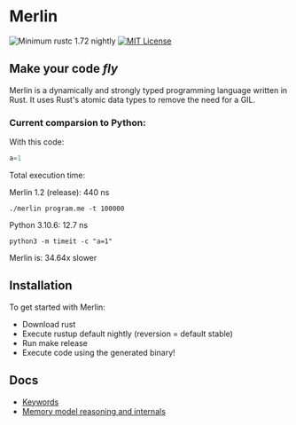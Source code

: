 # Merlin

![Minimum rustc 1.72 nightly](https://img.shields.io/badge/rustc-1.72%20nightly-brightgreen)
[![MIT License](https://img.shields.io/badge/License-MIT-informational)](LICENSE)

<h2><strong>Make your code <i>fly</i></strong></h2>

Merlin is a dynamically and strongly typed programming language written in Rust. It uses Rust's atomic data types to remove the need for a GIL.

### Current comparsion to Python:

With this code:
```Python
a=1
```
Total execution time:

Merlin 1.2 (release): 440 ns

`./merlin program.me -t 100000`

Python 3.10.6: 12.7 ns 

`python3 -m timeit -c "a=1"`

Merlin is: 34.64x slower

## Installation
To get started with Merlin:
- Download rust
- Execute rustup default nightly (reversion = default stable)
- Run make release
- Execute code using the generated binary!

## Docs
- [Keywords](docs/keywords.md)
- [Memory model reasoning and internals](docs/memory_model.md)